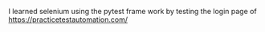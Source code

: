 I learned selenium using the pytest frame work by testing the login page of https://practicetestautomation.com/
